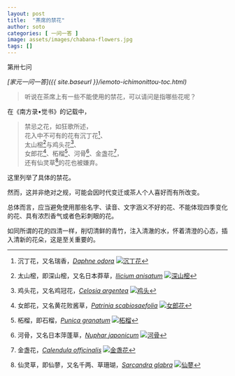 ```yaml
---
layout: post
title:  "茶席的禁花"
author: soto
categories: [ 一问一答 ]
image: assets/images/chabana-flowers.jpg
tags: []
---
```


第卅七问

*[家元一问一答]({{ site.baseurl }}/iemoto-ichimonittou-toc.html)*

> 听说在茶席上有一些不能使用的禁花，可以请问是指哪些花呢？

在《南方录•觉书》的记载中，

> 禁忌之花，如狂歌所述，  
> 花入中不可有的花有沉丁花[^1]、  
> 太山樒[^2]与鸡头花[^3]、  
> 女郎花[^4]、柘榴[^5]、河骨[^6]、金盏花[^7]，  
> 还有仙灵草[^8]的花也被嫌弃。

这里列举了具体的禁花。

然而，这并非绝对之规，可能会因时代变迁或茶人个人喜好而有所改变。

总体而言，应当避免使用那些名字、读音、文字涵义不好的花、不能体现四季变化的花、具有浓烈香气或者色彩刺眼的花。

如同所谓的花的四清一样，削切清鲜的青竹，注入清澈的水，怀着清澄的心态，插入清新的花朵，这是至关重要的。

[^1]: 沉丁花，又名瑞香，*[Daphne odora](https://en.wikipedia.org/wiki/Daphne_odora)* [![沉丁花](https://upload.wikimedia.org/wikipedia/commons/thumb/9/9f/Daphne_odora-ja01.jpg/440px-Daphne_odora-ja01.jpg)](https://en.wikipedia.org/wiki/Daphne_odora)

[^2]: 太山樒，即深山樒，又名日本莽草，*[llicium anisatum](https://en.wikipedia.org/wiki/Illicium_anisatum)* [![深山樒](https://upload.wikimedia.org/wikipedia/commons/thumb/4/4b/Illicium_anisatum_s3.jpg/440px-Illicium_anisatum_s3.jpg)](https://en.wikipedia.org/wiki/Illicium_anisatum)

[^3]: 鸡头花，又名鸡冠花，*[Celosia argentea](https://en.wikipedia.org/wiki/Celosia_argentea_var._cristata)* [![鸡头](https://upload.wikimedia.org/wikipedia/commons/thumb/5/5c/03092jfCelosia_argentea_var._cristata_Bulacanfvf_02.jpg/440px-03092jfCelosia_argentea_var._cristata_Bulacanfvf_02.jpg)](https://en.wikipedia.org/wiki/Celosia_argentea_var._cristata)

[^4]: 女郎花，又名黄花败酱草，*[Patrinia scabiosaefolia](https://en.wikipedia.org/wiki/Patrinia_scabiosifolia)* [![女郎花](https://upload.wikimedia.org/wikipedia/commons/thumb/0/06/Patrinia_scabiosifolia_-_Koko-en_01.jpg/440px-Patrinia_scabiosifolia_-_Koko-en_01.jpg)](https://en.wikipedia.org/wiki/Patrinia_scabiosifolia)

[^5]: 柘榴，即石榴，*[Punica granatum](https://en.wikipedia.org/wiki/Pomegranate)* [![柘榴](https://upload.wikimedia.org/wikipedia/commons/thumb/d/d4/Flower_of_Pomegranate.jpg/440px-Flower_of_Pomegranate.jpg)](https://en.wikipedia.org/wiki/Pomegranate)

[^6]: 河骨，又名日本萍蓬草，*[Nuphar japonicum](https://en.wikipedia.org/wiki/Nuphar_japonica)* [![河骨](https://upload.wikimedia.org/wikipedia/commons/thumb/6/6e/Nuphar_subintegerrimum1.jpg/440px-Nuphar_subintegerrimum1.jpg)](https://en.wikipedia.org/wiki/Nuphar_japonica)

[^7]: 金盏花，*[Calendula officinalis](https://en.wikipedia.org/wiki/Calendula_officinalis)* [![金盏花](https://upload.wikimedia.org/wikipedia/commons/thumb/5/52/Calendula_officinalis%2C_pot_marigold.JPG/440px-Calendula_officinalis%2C_pot_marigold.JPG)](https://en.wikipedia.org/wiki/Calendula_officinalis)

[^8]: 仙灵草，即仙蓼，又名千两、草珊瑚，*[Sarcandra glabra](https://en.wikipedia.org/wiki/Sarcandra_glabra)* [![仙蓼](https://upload.wikimedia.org/wikipedia/commons/thumb/4/49/Sarcandra_glabra1.jpg/440px-Sarcandra_glabra1.jpg)](https://en.wikipedia.org/wiki/Sarcandra_glabra)
